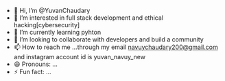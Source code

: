 - 👋 Hi, I’m @YuvanChaudary
- 👀 I’m interested in full stack development and ethical hacking[cybersecurity]
- 🌱 I’m currently learning pyhton
- 💞️ I’m looking to collaborate with developers and build a community
- 📫 How to reach me ...through my email navuychaudary200@gmail.com and instagram account id is yuvan_navuy_new
- 😄 Pronouns: ...
- ⚡ Fun fact: ...

<!---
YuvanChaudary/YuvanChaudary is a ✨ special ✨ repository because its `README.md` (this file) appears on your GitHub profile.
You can click the Preview link to take a look at your changes.
--->
